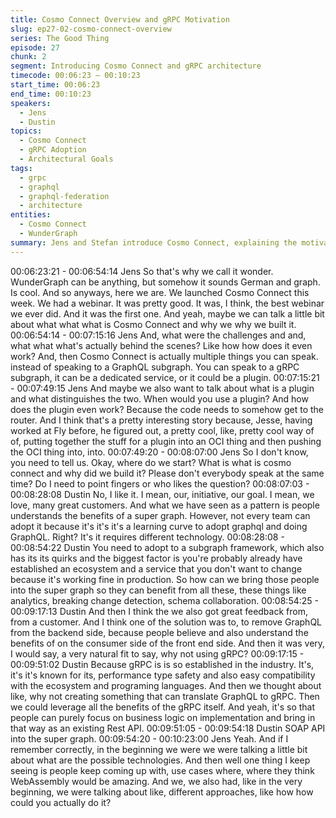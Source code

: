 ```yaml
---
title: Cosmo Connect Overview and gRPC Motivation
slug: ep27-02-cosmo-connect-overview
series: The Good Thing
episode: 27
chunk: 2
segment: Introducing Cosmo Connect and gRPC architecture
timecode: 00:06:23 – 00:10:23
start_time: 00:06:23
end_time: 00:10:23
speakers:
  - Jens
  - Dustin
topics:
  - Cosmo Connect
  - gRPC Adoption
  - Architectural Goals
tags:
  - grpc
  - graphql
  - graphql-federation
  - architecture
entities:
  - Cosmo Connect
  - WunderGraph
summary: Jens and Stefan introduce Cosmo Connect, explaining the motivation for adopting gRPC and how it fits into WunderGraph’s architecture strategy.
---
```

00:06:23:21 - 00:06:54:14
Jens
So that's why we call it wonder. WunderGraph can be anything, but somehow it sounds German
and graph. Is cool. And so anyways, here we are. We launched Cosmo Connect this week. We
had a webinar. It was pretty good. It was, I think, the best webinar we ever did. And it was the
first one. And yeah, maybe we can talk a little bit about what what what is Cosmo Connect and
why we why we built it.
00:06:54:14 - 00:07:15:16
Jens
And, what were the challenges and and, what what what's actually behind the scenes? Like how
how does it even work? And, then Cosmo Connect is actually multiple things you can speak.
instead of speaking to a GraphQL subgraph. You can speak to a gRPC subgraph, it can be a
dedicated service, or it could be a plugin.
00:07:15:21 - 00:07:49:15
Jens
And maybe we also want to talk about what is a plugin and what distinguishes the two. When
would you use a plugin? And how does the plugin even work? Because the code needs to
somehow get to the router. And I think that's a pretty interesting story because, Jesse, having
worked at Fly before, he figured out, a pretty cool, like, pretty cool way of of, putting together the
stuff for a plugin into an OCI thing and then pushing the OCI thing into, into.
00:07:49:20 - 00:08:07:00
Jens
So I don't know, you need to tell us. Okay, where do we start? What is what is cosmo connect
and why did we build it? Please don't everybody speak at the same time? Do I need to point
fingers or who likes the question?
00:08:07:03 - 00:08:28:08
Dustin
No, I like it. I mean, our, initiative, our goal. I mean, we love, many great customers. And what
we have seen as a pattern is people understands the benefits of a super graph. However, not
every team can adopt it because it's it's it's a learning curve to adopt graphql and doing
GraphQL. Right? It's it requires different technology.
00:08:28:08 - 00:08:54:22
Dustin
You need to adopt to a subgraph framework, which also has its its quirks and the biggest factor
is you're probably already have established an ecosystem and a service that you don't want to
change because it's working fine in production. So how can we bring those people into the
super graph so they can benefit from all these, these things like analytics, breaking change
detection, schema collaboration.
00:08:54:25 - 00:09:17:13
Dustin
And then I think the we also got great feedback from, from a customer. And I think one of the
solution was to, to remove GraphQL from the backend side, because people believe and also
understand the benefits of on the consumer side of the front end side. And then it was very, I
would say, a very natural fit to say, why not using gRPC?
00:09:17:15 - 00:09:51:02
Dustin
Because gRPC is is so established in the industry. It's, it's it's known for its, performance type
safety and also easy compatibility with the ecosystem and programing languages. And then we
thought about like, why not creating something that can translate GraphQL to gRPC. Then we
could leverage all the benefits of the gRPC itself. And yeah, it's so that people can purely focus
on business logic on implementation and bring in that way as an existing Rest API.
00:09:51:05 - 00:09:54:18
Dustin
SOAP API into the super graph.
00:09:54:20 - 00:10:23:00
Jens
Yeah. And if I remember correctly, in the beginning we were we were talking a little bit about
what are the possible technologies. And then well one thing I keep seeing is people keep
coming up with, use cases where, where they think WebAssembly would be amazing. And we,
we also had, like in the very beginning, we were talking about like, different approaches, like
how how could you actually do it?
